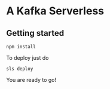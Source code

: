 # A Kafka Serverless


## Getting started
```
npm install
```

To deploy just do
```
sls deploy
```

You are ready to go!
